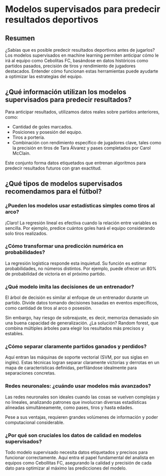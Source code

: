 # Modelos supervisados para predecir resultados deportivos

## Resumen

¿Sabías que es posible predecir resultados deportivos antes de jugarlos? Los modelos supervisados en machine learning permiten anticipar cómo le irá al equipo como Cebolitas FC, basándose en datos históricos como partidos pasados, precisión de tiros y rendimiento de jugadores destacados. Entender cómo funcionan estas herramientas puede ayudarte a optimizar las estrategias del equipo.

## ¿Qué información utilizan los modelos supervisados para predecir resultados?
Para anticipar resultados, utilizamos datos reales sobre partidos anteriores, como:

* Cantidad de goles marcados.
* Posiciones y posesión del equipo.
* Tiros a portería.
* Combinación con rendimiento específico de jugadores clave, tales como la precisión en tiros de Tara Álvarez y pases completados por Carol McClain.

Este conjunto forma datos etiquetados que entrenan algoritmos para predecir resultados futuros con gran exactitud.

## ¿Qué tipos de modelos supervisados recomendamos para el fútbol?
### ¿Pueden los modelos usar estadísticas simples como tiros al arco?
¡Claro! La regresión lineal es efectiva cuando la relación entre variables es sencilla. Por ejemplo, predice cuántos goles hará el equipo considerando solo tiros realizados.

### ¿Cómo transformar una predicción numérica en probabilidades?
La regresión logística responde esta inquietud. Su función es estimar probabilidades, no números distintos. Por ejemplo, puede ofrecer un 80% de probabilidad de victoria en el próximo partido.

### ¿Qué modelo imita las decisiones de un entrenador?
El árbol de decisión es similar al enfoque de un entrenador durante un partido. Divide datos tomando decisiones basadas en eventos específicos, como cantidad de tiros al arco o posesión.

Sin embargo, hay riesgo de sobreajuste, es decir, memoriza demasiado sin una buena capacidad de generalización. ¿La solución? Random forest, que combina múltiples árboles para elegir los resultados más precisos y estables.

### ¿Cómo separar claramente partidos ganados y perdidos?
Aquí entran las máquinas de soporte vectorial (SVM, por sus siglas en inglés). Estas técnicas logran separar claramente victorias y derrotas en un mapa de características definidas, perfilándose idealmente para separaciones concretas.

### Redes neuronales: ¿cuándo usar modelos más avanzados?
Las redes neuronales son ideales cuando las cosas se vuelven complejas y no lineales, analizando patrones que involucran diversas estadísticas alineadas simultáneamente, como pases, tiros y hasta edades.

Pese a sus ventajas, requieren grandes volúmenes de información y poder computacional considerable.

### ¿Por qué son cruciales los datos de calidad en modelos supervisados?
Todo modelo supervisado necesita datos etiquetados y precisos para funcionar correctamente. Aquí entra el papel fundamental del analista en equipos como Cebollitas FC, asegurando la calidad y precisión de cada dato para optimizar al máximo las predicciones del modelo.